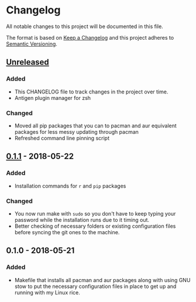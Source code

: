 # Changelog

All notable changes to this project will be documented in this file.

The format is based on [Keep a Changelog](http://keepachangelog.com/en/1.0.0/)
and this project adheres to [Semantic Versioning](http://semver.org/spec/v2.0.0.html).

## [Unreleased]

### Added

- This CHANGELOG file to track changes in the project over time.
- Antigen plugin manager for zsh

### Changed

- Moved all pip packages that you can to pacman and aur equivalent packages for
  less messy updating through pacman
- Refreshed command line pinning script

## [0.1.1] - 2018-05-22

### Added

- Installation commands for `r` and `pip` packages

### Changed

- You now run make with `sudo` so you don't have to keep typing your password
  while the installation runs due to it timing out.
- Better checking of necessary folders or existing configuration files before
  syncing the git ones to the machine.

## 0.1.0 - 2018-05-21

### Added

- Makefile that installs all pacman and aur packages along with using GNU stow
  to put the necessary configuration files in place to get up and running with
  my Linux rice.

[Unreleased]: ../../compare/v0.1.1...HEAD
[0.1.1]: ../../compare/v0.1.0...v0.1.1
